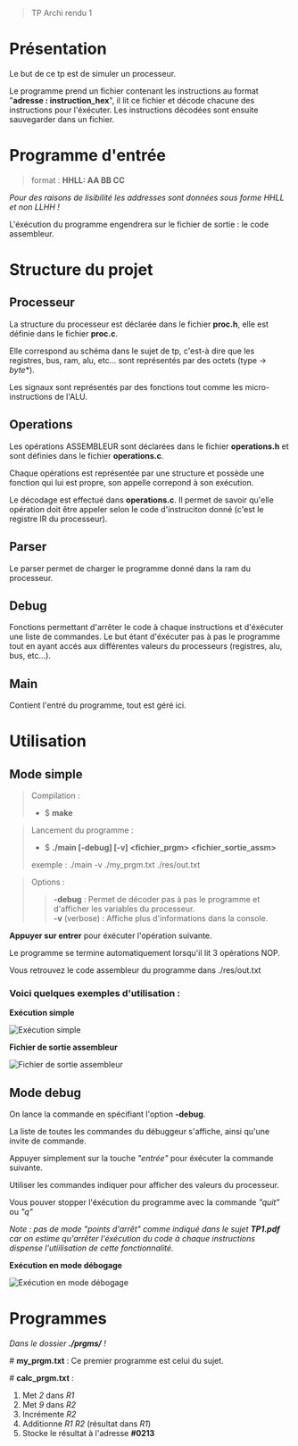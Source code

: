 

> TP Archi rendu 1

# Présentation

Le but de ce tp est de simuler un processeur.

Le programme prend un fichier contenant les instructions au format "**adresse : instruction_hex**", il lit ce fichier et décode chacune des instructions pour l'éxécuter. Les instructions décodées sont ensuite sauvegarder dans un fichier.

# Programme d'entrée

> format : **HHLL: AA BB CC**

*Pour des raisons de lisibilité les addresses sont données sous forme HHLL et non LLHH !*

L'éxécution du programme engendrera sur le fichier de sortie : le code assembleur.

# Structure du projet

## Processeur

La structure du processeur est déclarée dans le fichier **proc.h**, elle est définie dans le fichier **proc.c**.

Elle correspond au schéma dans le sujet de tp, c'est-à dire que les registres, bus, ram, alu, etc... sont représentés par des octets (type -> *byte**).

Les signaux sont représentés par des fonctions tout comme les micro-instructions de l'ALU.

## Operations

Les opérations ASSEMBLEUR sont déclarées dans le fichier **operations.h** et sont définies dans le fichier **operations.c**.

Chaque opérations est représentée par une structure et possède une fonction qui lui est propre, son appelle correpond à son exécution.

Le décodage est effectué dans **operations.c**. Il permet de savoir qu'elle opération doit être appeler selon le code d'instruciton donné (c'est le registre IR du processeur).

## Parser

Le parser permet de charger le programme donné dans la ram du processeur.

## Debug

Fonctions permettant d'arrêter le code à chaque instructions et d'éxécuter une liste de commandes.
Le but étant d'éxécuter pas à pas le programme tout en ayant accés aux différentes valeurs du processeurs (registres, alu, bus, etc...).

## Main

Contient l'entré du programme, tout est géré ici.


# Utilisation

## Mode simple

>Compilation :
>    * $ **make**

>Lancement du programme : <br>
> * $ **./main [-debug] [-v] \<fichier_prgm\> \<fichier_sortie_assm\>**
>
> exemple : ./main -v ./my_prgm.txt ./res/out.txt

> Options :
>>   **-debug** : Permet de décoder pas à pas le programme et d'afficher les variables du processeur. <br>
>>   **-v** (verbose) : Affiche plus d'informations dans la console.

**Appuyer sur entrer** pour éxécuter l'opération suivante.

Le programme se termine automatiquement lorsqu'il lit 3 opérations NOP.

Vous retrouvez le code assembleur du programme dans ./res/out.txt

### Voici quelques exemples d'utilisation :

**Exécution simple**

![Exécution simple](/images/verbose_exec.png)

**Fichier de sortie assembleur**

![Fichier de sortie assembleur](/images/res.png)

## Mode debug

On lance la commande en spécifiant l'option **-debug**.

La liste de toutes les commandes du débuggeur s'affiche, ainsi qu'une invite de commande.

Appuyer simplement sur la touche *"entrée"* pour éxécuter la commande suivante.

Utiliser les commandes indiquer pour afficher des valeurs du processeur.

Vous pouver stopper l'éxécution du programme avec la commande *"quit"* ou *"q"*

*Note : pas de mode "points d'arrêt" comme indiqué dans le sujet **TP1.pdf** car on estime qu'arrêter l'éxécution du code à chaque instructions dispense l'utiilisation de cette fonctionnalité.*

**Exécution en mode débogage**

![Exécution en mode débogage](/images/debug_exec.png)

# Programmes

*Dans le dossier **./prgms/** !*

\# **my_prgm.txt** : Ce premier programme est celui du sujet.


\# **calc_prgm.txt** :

1. Met *2* dans *R1*
1. Met *9* dans *R2*
1. Incrémente *R2*
1. Additionne *R1* *R2* (résultat dans *R1*)
1. Stocke le résultat à l'adresse **#0213**